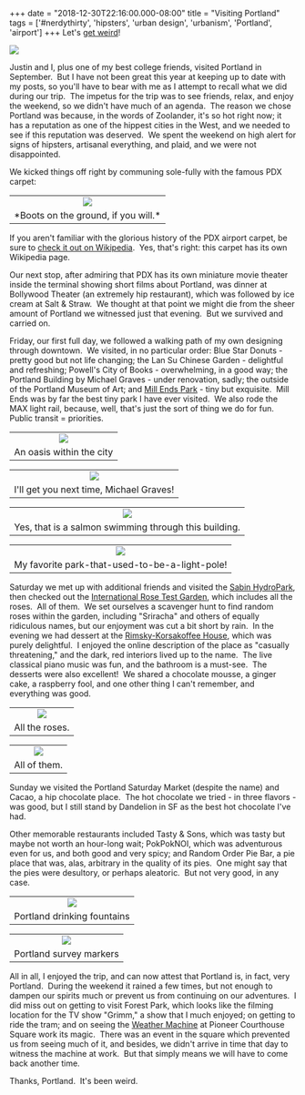 +++
date = "2018-12-30T22:16:00.000-08:00"
title = "Visiting Portland"
tags = ['#nerdythirty', 'hipsters', 'urban design', 'urbanism', 'Portland', 'airport']
+++
Let's [get weird](https://www.sparefoot.com/self-storage/blog/5625-portland-vs-austin-weird-infographic/)!

<img src="https://4.bp.blogspot.com/-C74O1j49omY/W7L2kMyRQ1I/AAAAAAAAW88/DmSDv1eJJS8Q2lzWNFQjH3-eyg8nZD6hwCKgBGAs/s1600/IMG_20180914_141925.jpg"/>

Justin and I, plus one of my best college friends, visited Portland in September.  But I have not been great this year at keeping up to date with my posts, so you'll have to bear with me as I attempt to recall what we did during our trip.  The impetus for the trip was to see friends, relax, and enjoy the weekend, so we didn't have much of an agenda.  The reason we chose Portland was because, in the words of Zoolander, it's so hot right now; it has a reputation as one of the hippest cities in the West, and we needed to see if this reputation was deserved.  We spent the weekend on high alert for signs of hipsters, artisanal everything, and plaid, and we were not disappointed.

We kicked things off right by communing sole-fully with the famous PDX carpet:

<table align="center" cellpadding="0" cellspacing="0" class="tr-caption-container" style="margin-left: auto; margin-right: auto; text-align: center;"><tbody><tr><td style="text-align: center;"><img src="https://4.bp.blogspot.com/-vQjL5Y76rr8/XCxK2pfPtqI/AAAAAAAAYrA/ZQrKZFbbOUg9gLCiuS00NoyZY-uemRu4gCKgBGAs/s1600/IMG_20180913_193214.jpg"/></td></tr><tr><td class="tr-caption" style="text-align: center;">*Boots on the ground, if you will.*</td></tr></tbody></table>

If you aren't familiar with the glorious history of the PDX airport carpet, be sure to [check it out on Wikipedia](https://en.wikipedia.org/wiki/Portland_International_Airport_carpet).  Yes, that's right: this carpet has its own Wikipedia page.

Our next stop, after admiring that PDX has its own miniature movie theater inside the terminal showing short films about Portland, was dinner at Bollywood Theater (an extremely hip restaurant), which was followed by ice cream at Salt & Straw.  We thought at that point we might die from the sheer amount of Portland we witnessed just that evening.  But we survived and carried on.

Friday, our first full day, we followed a walking path of my own designing through downtown.  We visited, in no particular order: Blue Star Donuts - pretty good but not life changing; the Lan Su Chinese Garden - delightful and refreshing; Powell's City of Books - overwhelming, in a good way; the Portland Building by Michael Graves - under renovation, sadly; the outside of the Portland Museum of Art; and [Mill Ends Park](https://www.atlasobscura.com/places/mill-ends-park) - tiny but exquisite.  Mill Ends was by far the best tiny park I have ever visited.  We also rode the MAX light rail, because, well, that's just the sort of thing we do for fun.  Public transit = priorities.

<table align="center" cellpadding="0" cellspacing="0" class="tr-caption-container" style="margin-left: auto; margin-right: auto; text-align: center;"><tbody><tr><td style="text-align: center;"><img src="https://1.bp.blogspot.com/-Ww6uLkJAQcM/XCxRY0kvk1I/AAAAAAAAYrM/lvRLS9F6QUwPyCpjqLNCo8icpPeBMCDAgCKgBGAs/s1600/IMG_20180914_133149.jpg"/></td></tr><tr><td class="tr-caption" style="text-align: center;">An oasis within the city</td></tr></tbody></table>

<table align="center" cellpadding="0" cellspacing="0" class="tr-caption-container" style="margin-left: auto; margin-right: auto; text-align: center;"><tbody><tr><td style="text-align: center;"><img src="https://1.bp.blogspot.com/-DhbV5-h1vCE/XCxRY38zbTI/AAAAAAAAYrM/4PorNtTWKIcnFcxDPN8OXcQI4pPYcpDOQCKgBGAs/s1600/IMG_20180914_164628.jpg"/></td></tr><tr><td class="tr-caption" style="text-align: center;">I'll get you next time, Michael Graves!</td></tr></tbody></table>

<table align="center" cellpadding="0" cellspacing="0" class="tr-caption-container" style="margin-left: auto; margin-right: auto; text-align: center;"><tbody><tr><td style="text-align: center;"><img src="https://3.bp.blogspot.com/-oQGsna9AEFk/XCxRY8tKnSI/AAAAAAAAYrM/CrcvBX3Quu4OZVy8SdRtPx3LRCmbcbVqQCKgBGAs/s1600/IMG_20180914_170739.jpg"/></td></tr><tr><td class="tr-caption" style="text-align: center;">Yes, that is a salmon swimming through this building.</td></tr></tbody></table>

<table align="center" cellpadding="0" cellspacing="0" class="tr-caption-container" style="margin-left: auto; margin-right: auto; text-align: center;"><tbody><tr><td style="text-align: center;"><img src="https://3.bp.blogspot.com/-jZwubHdMUxQ/XCxRY_WGVAI/AAAAAAAAYrM/luf12MWxd-AbOGZxH6Ttuh_HwvNlcXwzgCKgBGAs/s1600/IMG_20180914_173955.jpg"/></td></tr><tr><td class="tr-caption" style="text-align: center;">My favorite park-that-used-to-be-a-light-pole!</td></tr></tbody></table>

Saturday we met up with additional friends and visited the [Sabin HydroPark](https://www.portlandoregon.gov/water/article/326405), then checked out the [International Rose Test Garden](https://en.wikipedia.org/wiki/International_Rose_Test_Garden), which includes all the roses.  All of them.  We set ourselves a scavenger hunt to find random roses within the garden, including "Sriracha" and others of equally ridiculous names, but our enjoyment was cut a bit short by rain.  In the evening we had dessert at the [Rimsky-Korsakoffee House](https://www.atlasobscura.com/places/rimsky-korsakoffee-house-skb), which was purely delightful.  I enjoyed the online description of the place as "casually threatening," and the dark, red interiors lived up to the name.  The live classical piano music was fun, and the bathroom is a must-see.  The desserts were also excellent!  We shared a chocolate mousse, a ginger cake, a raspberry fool, and one other thing I can't remember, and everything was good.

<table align="center" cellpadding="0" cellspacing="0" class="tr-caption-container" style="margin-left: auto; margin-right: auto; text-align: center;"><tbody><tr><td style="text-align: center;"><img src="https://3.bp.blogspot.com/-76-z05jpOSg/XCxSU1333CI/AAAAAAAAYrY/3QxsUhuzynYpqXoHRe_pr5EkkVORUsN4ACKgBGAs/s1600/IMG_20180915_163304.jpg"/></td></tr><tr><td class="tr-caption" style="text-align: center;">All the roses.</td></tr></tbody></table>

<table align="center" cellpadding="0" cellspacing="0" class="tr-caption-container" style="margin-left: auto; margin-right: auto; text-align: center;"><tbody><tr><td style="text-align: center;"><img src="https://4.bp.blogspot.com/-D68lrlS0oWI/XCxSUyGjQiI/AAAAAAAAYrY/A4s12ePcL0oWHnNwCYNn7HVcCmtVZnbVQCKgBGAs/s1600/IMG_20180915_170351.jpg"/></td></tr><tr><td class="tr-caption" style="text-align: center;">All of them.</td></tr></tbody></table>

Sunday we visited the Portland Saturday Market (despite the name) and Cacao, a hip chocolate place.  The hot chocolate we tried - in three flavors - was good, but I still stand by Dandelion in SF as the best hot chocolate I've had.

Other memorable restaurants included Tasty & Sons, which was tasty but maybe not worth an hour-long wait; PokPokNOI, which was adventurous even for us, and both good and very spicy; and Random Order Pie Bar, a pie place that was, alas, arbitrary in the quality of its pies.  One might say that the pies were desultory, or perhaps aleatoric.  But not very good, in any case.

<table align="center" cellpadding="0" cellspacing="0" class="tr-caption-container" style="margin-left: auto; margin-right: auto; text-align: center;"><tbody><tr><td style="text-align: center;"><img src="https://3.bp.blogspot.com/-nXP-H58toYk/XCxScoCnMlI/AAAAAAAAYrc/jsgmJw3VbUMchS6zAN16qe1rXu-5k8AuQCKgBGAs/s1600/IMG_20180916_160244.jpg"/></td></tr><tr><td class="tr-caption" style="text-align: center;">Portland drinking fountains</td></tr></tbody></table>

<table align="center" cellpadding="0" cellspacing="0" class="tr-caption-container" style="margin-left: auto; margin-right: auto; text-align: center;"><tbody><tr><td style="text-align: center;"><img src="https://3.bp.blogspot.com/-HUt_idRmS-Y/XCxSclp9DeI/AAAAAAAAYrc/1155ma6C0Xgmztqp5adBIe3C3IvRCXFXACKgBGAs/s1600/IMG_20180916_160530.jpg"/></td></tr><tr><td class="tr-caption" style="text-align: center;">Portland survey markers</td></tr></tbody></table>

All in all, I enjoyed the trip, and can now attest that Portland is, in fact, very Portland.  During the weekend it rained a few times, but not enough to dampen our spirits much or prevent us from continuing on our adventures.  I did miss out on getting to visit Forest Park, which looks like the filming location for the TV show "Grimm," a show that I much enjoyed; on getting to ride the tram; and on seeing the [Weather Machine](https://en.wikipedia.org/wiki/Weather_Machine) at Pioneer Courthouse Square work its magic.  There was an event in the square which prevented us from seeing much of it, and besides, we didn't arrive in time that day to witness the machine at work.  But that simply means we will have to come back another time.

Thanks, Portland.  It's been weird.
